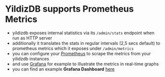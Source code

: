 # YildizDB supports Prometheus Metrics

- yildizdb exposes internal statistics via its `/admin/stats` endpoint when run as HTTP server
- additionally it translates the stats in regular intervals (2,5 secs default) to prometheus metrics
    which it exposes under `/admin/metrics`
- you can configure your [Prometheus](https://prometheus.io/) to scrape the metrics from your yilidzdb instances
- and use [Grafana](https://grafana.com/get) for example to illustrate the metrics in real-time graphs
- you can find an example **Grafana Dashboard** [here](grafana.json)